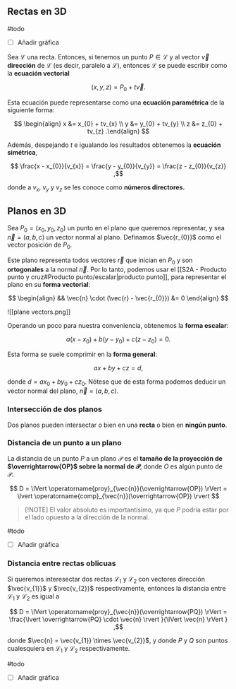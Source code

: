 ## Rectas en 3D

#todo 
- [ ] Añadir gráfica

Sea $\mathscr{L}$ una recta. Entonces, si tenemos un punto $P \in \mathscr{L}$ y al vector $\vec{v}$ **dirección** de $\mathscr{L}$ (es decir, paralelo a $\mathscr{L}$), entonces $\mathscr{L}$ se puede escribir como la **ecuación vectorial**

$$
(x,y,z) = P_{0} + t\vec{v}
.$$

Esta ecuación puede representarse como una **ecuación paramétrica** de la siguiente forma:

$$
\begin{align}
x &= x_{0} + tv_{x} \\
y &= y_{0} + tv_{y} \\
z &= z_{0} + tv_{z}
.\end{align}
$$

Además, despejando $t$ e igualando los resultados obtenemos la **ecuación simétrica**,

$$
\frac{x - x_{0}}{v_{x}} = \frac{y - y_{0}}{v_{y}} = \frac{z - z_{0}}{v_{z}}
,$$

donde a $v_{x}$, $v_{y}$ y $v_{z}$ se les conoce como **números directores.**

## Planos en 3D

Sea $P_{0} = (x_{0}, y_{0}, z_{0})$ un punto en el plano que queremos representar, y sea $\vec{n} = (a,b,c)$ un vector normal al plano. Definamos $\vec{r_{0}}$ como el vector posición de $P_{0}$.

Este plano representa todos vectores $\vec{r}$ que inician en $P_{0}$ y son **ortogonales** a la normal $\vec{n}$. Por lo tanto, podemos usar el [[S2A - Producto punto y cruz#Producto punto/escalar|producto punto]], para representar el plano en su **forma vectorial**:

$$
\begin{align}
&& \vec{n} \cdot (\vec{r} - \vec{r_{0}}) &= 0
\end{align}
$$

![[plane vectors.png]]

Operando un poco para nuestra conveniencia, obtenemos la **forma escalar**:

$$
a(x - x_{0}) + b(y - y_{0}) + c(z - z_{0}) = 0
.$$

Esta forma se suele comprimir en la **forma general**:

$$
ax + by + cz = d
,$$

donde $d = ax_{0} + by_{0} + cz_{0}$. Nótese que de esta forma podemos deducir un vector normal del plano, $\vec{n} = (a,b,c)$.

### Intersección de dos planos

Dos planos pueden intersectar o bien en una **recta** o bien en **ningún punto**.

### Distancia de un punto a un plano

La distancia de un punto $P$ a un plano $\mathscr{P}$ es el **tamaño de la proyección de $\overrightarrow{OP}$ sobre la normal de $\mathscr{P}$**, donde $O$ es algún punto de $\mathscr{P}$.

$$
D = \lVert \operatorname{proy}_{\vec{n}}(\overrightarrow{OP}) \rVert = \lvert \operatorname{comp}_{\vec{n}}(\overrightarrow{OP}) \rvert 
$$

> [!NOTE] El valor absoluto es importantísimo, ya que $P$ podría estar por el lado opuesto a la dirección de la normal.

#todo
- [ ] Añadir gráfica

### Distancia entre rectas oblicuas

Si queremos interesectar dos rectas $\mathscr{L_{1}}$ y $\mathscr{L_{2}}$ con vectores dirección $\vec{v_{1}}$ y $\vec{v_{2}}$ respectivamente, entonces la distancia entre $\mathscr{L_{1}}$ y $\mathscr{L_{2}}$ es igual a

$$
D = \lVert \operatorname{proy}_{\vec{n}}(\overrightarrow{PQ}) \rVert = \frac{\lvert \overrightarrow{PQ} \cdot \vec{n} \rvert }{\lVert \vec{n} \rVert }
,$$

donde $\vec{n} = \vec{v_{1}} \times \vec{v_{2}}$, y donde $P$ y $Q$ son puntos cualesquiera en $\mathscr{L_{1}}$ y $\mathscr{L_{2}}$  respectivamente.

#todo
- [ ] Añadir gráfica
